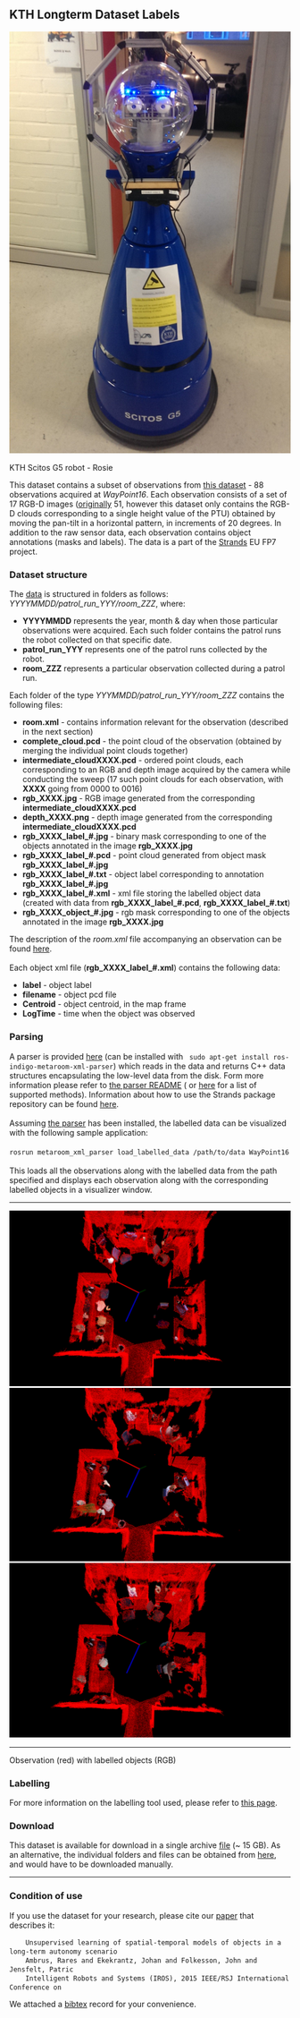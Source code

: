 KTH Longterm Dataset Labels
---------------------------

![](images/kth_lt_labels/Robot_s.png)

KTH Scitos G5 robot - Rosie

This dataset contains a subset of observations from [this dataset](kth_lt) - 88 observations acquired at *WayPoint16*. Each observation consists of a set of 17 RGB-D images ([originally](kth_lt) 51, however this dataset only contains the RGB-D clouds corresponding to a single height value of the PTU) obtained by moving the pan-tilt in a horizontal pattern, in increments of 20 degrees. In addition to the raw sensor data, each observation contains object annotations (masks and labels). The data is a part of the [Strands](http://strands.acin.tuwien.ac.at/index.html) EU FP7 project.

### Dataset structure

The [data](https://strands.pdc.kth.se/public/KTH_longterm_dataset_labels) is structured in folders as follows: *YYYYMMDD/patrol\_run\_YYY/room\_ZZZ*, where:

-   **YYYYMMDD** represents the year, month & day when those particular observations were acquired. Each such folder contains the patrol runs the robot collected on that specific date.
-   **patrol\_run\_YYY** represents one of the patrol runs collected by the robot.
-   **room\_ZZZ** represents a particular observation collected during a patrol run.

Each folder of the type *YYYMMDD/patrol\_run\_YYY/room\_ZZZ* contains the following files:

-   **room.xml** - contains information relevant for the observation (described in the next section)
-   **complete\_cloud.pcd** - the point cloud of the observation (obtained by merging the individual point clouds together)
-   **intermediate\_cloudXXXX.pcd** - ordered point clouds, each corresponding to an RGB and depth image acquired by the camera while conducting the sweep (17 such point clouds for each observation, with **XXXX** going from 0000 to 0016)
-   **rgb\_XXXX.jpg** - RGB image generated from the corresponding **intermediate\_cloudXXXX.pcd**
-   **depth\_XXXX.png** - depth image generated from the corresponding **intermediate\_cloudXXXX.pcd**
-   **rgb\_XXXX\_label\_\#.jpg** - binary mask corresponding to one of the objects annotated in the image **rgb\_XXXX.jpg**
-   **rgb\_XXXX\_label\_\#.pcd** - point cloud generated from object mask **rgb\_XXXX\_label\_\#.jpg**
-   **rgb\_XXXX\_label\_\#.txt** - object label corresponding to annotation **rgb\_XXXX\_label\_\#.jpg**
-   **rgb\_XXXX\_label\_\#.xml** - xml file storing the labelled object data (created with data from **rgb\_XXXX\_label\_\#.pcd**, **rgb\_XXXX\_label\_\#.txt**)
-   **rgb\_XXXX\_object\_\#.jpg** - rgb mask corresponding to one of the objects annotated in the image **rgb\_XXXX.jpg**

The description of the *room.xml* file accompanying an observation can be found [here](kth_lt). \
\
 Each object xml file (**rgb\_XXXX\_label\_\#.xml**) contains the following data:

-   **label** - object label
-   **filename** - object pcd file
-   **Centroid** - object centroid, in the map frame
-   **LogTime** - time when the object was observed

### Parsing

A parser is provided [here](https://github.com/strands-project/strands_3d_mapping/tree/hydro-devel/metaroom_xml_parser) (can be installed with ` sudo apt-get install ros-indigo-metaroom-xml-parser`) which reads in the data and returns C++ data structures encapsulating the low-level data from the disk. Form more information please refer to [the parser README](https://github.com/strands-project/strands_3d_mapping/tree/hydro-devel/metaroom_xml_parser) ( or [here](https://github.com/strands-project/strands_3d_mapping/blob/hydro-devel/metaroom_xml_parser/include/metaroom_xml_parser/load_utilities.h) for a list of supported methods). Information about how to use the Strands package repository can be found [here](https://github.com/strands-project-releases/strands-releases/wiki). \
\
 Assuming [the parser](https://github.com/strands-project/strands_3d_mapping/tree/hydro-devel/metaroom_xml_parser) has been installed, the labelled data can be visualized with the following sample application: \
\
 ` rosrun metaroom_xml_parser load_labelled_data /path/to/data WayPoint16 ` \
\
 This loads all the observations along with the labelled data from the path specified and displays each observation along with the corresponding labelled objects in a visualizer window.

  -------------------------------- -------------------------------- --------------------------------
  ![](images/kth_lt_labels/labelled1.png)   ![](images/kth_lt_labels/labelled2.png)   ![](images/kth_lt_labels/labelled3.png)
  -------------------------------- -------------------------------- --------------------------------

Observation (red) with labelled objects (RGB)

### Labelling

For more information on the labelling tool used, please refer to [this page](https://github.com/RaresAmbrus/strands_3d_mapping/tree/metric_map_labelling/labelling).

### Download

This dataset is available for download in a single archive [file](https://strands.pdc.kth.se/public/KTH_longterm_dataset_labels.tar.gz) (\~ 15 GB). As an alternative, the individual folders and files can be obtained from [here](https://strands.pdc.kth.se/public/KTH_longterm_dataset_labels), and would have to be downloaded manually.

* * * * *

### Condition of use

If you use the dataset for your research, please cite our [paper](https://strands.pdc.kth.se/public/KTH_longterm_dataset_labels/ambrus2015unsupervised.pdf) that describes it:

        
        Unsupervised learning of spatial-temporal models of objects in a long-term autonomy scenario 
        Ambrus, Rares and Ekekrantz, Johan and Folkesson, John and Jensfelt, Patric
        Intelligent Robots and Systems (IROS), 2015 IEEE/RSJ International Conference on
        
        

We attached a [bibtex](https://strands.pdc.kth.se/public/KTH_longterm_dataset_labels/ambrus2015unsupervised.bib) record for your convenience.
